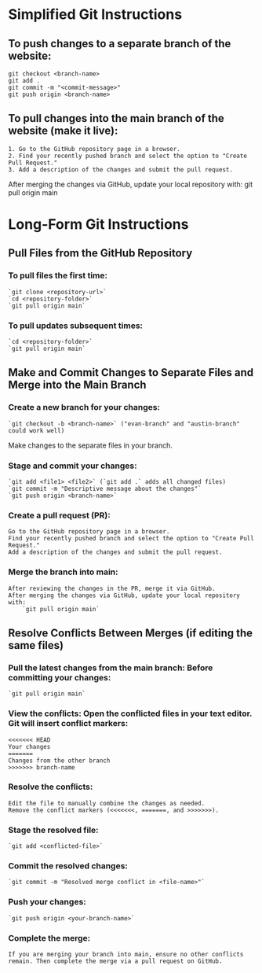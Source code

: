 
# Simplified Git Instructions

## To push changes to a separate branch of the website:
    git checkout <branch-name>
    git add .
    git commit -m "<commit-message>"
    git push origin <branch-name>

## To pull changes into the main branch of the website (make it live):
    1. Go to the GitHub repository page in a browser.
    2. Find your recently pushed branch and select the option to "Create Pull Request."
    3. Add a description of the changes and submit the pull request.

After merging the changes via GitHub, update your local repository with:
    git pull origin main

# Long-Form Git Instructions

## Pull Files from the GitHub Repository
### To pull files the first time:
    `git clone <repository-url>`
    `cd <repository-folder>`
    `git pull origin main`    
### To pull updates subsequent times:
    `cd <repository-folder>`
    `git pull origin main`

## Make and Commit Changes to Separate Files and Merge into the Main Branch 
### Create a new branch for your changes:
    `git checkout -b <branch-name>` ("evan-branch" and "austin-branch" could work well)
Make changes to the separate files in your branch.

### Stage and commit your changes:
    `git add <file1> <file2>` (`git add .` adds all changed files)
    `git commit -m "Descriptive message about the changes"`
    `git push origin <branch-name>`

### Create a pull request (PR):
    Go to the GitHub repository page in a browser.
    Find your recently pushed branch and select the option to "Create Pull Request."
    Add a description of the changes and submit the pull request.

### Merge the branch into main:
    After reviewing the changes in the PR, merge it via GitHub.
    After merging the changes via GitHub, update your local repository with:
        `git pull origin main`

## Resolve Conflicts Between Merges (if editing the same files)
### Pull the latest changes from the main branch: Before committing your changes:
    `git pull origin main`
### View the conflicts: Open the conflicted files in your text editor. Git will insert conflict markers:
    <<<<<<< HEAD
    Your changes
    =======
    Changes from the other branch
    >>>>>>> branch-name

### Resolve the conflicts:
    Edit the file to manually combine the changes as needed.
    Remove the conflict markers (<<<<<<<, =======, and >>>>>>>).

### Stage the resolved file:
    `git add <conflicted-file>`
### Commit the resolved changes:
    `git commit -m "Resolved merge conflict in <file-name>"`
### Push your changes:
    `git push origin <your-branch-name>`
### Complete the merge:
    If you are merging your branch into main, ensure no other conflicts remain. Then complete the merge via a pull request on GitHub.